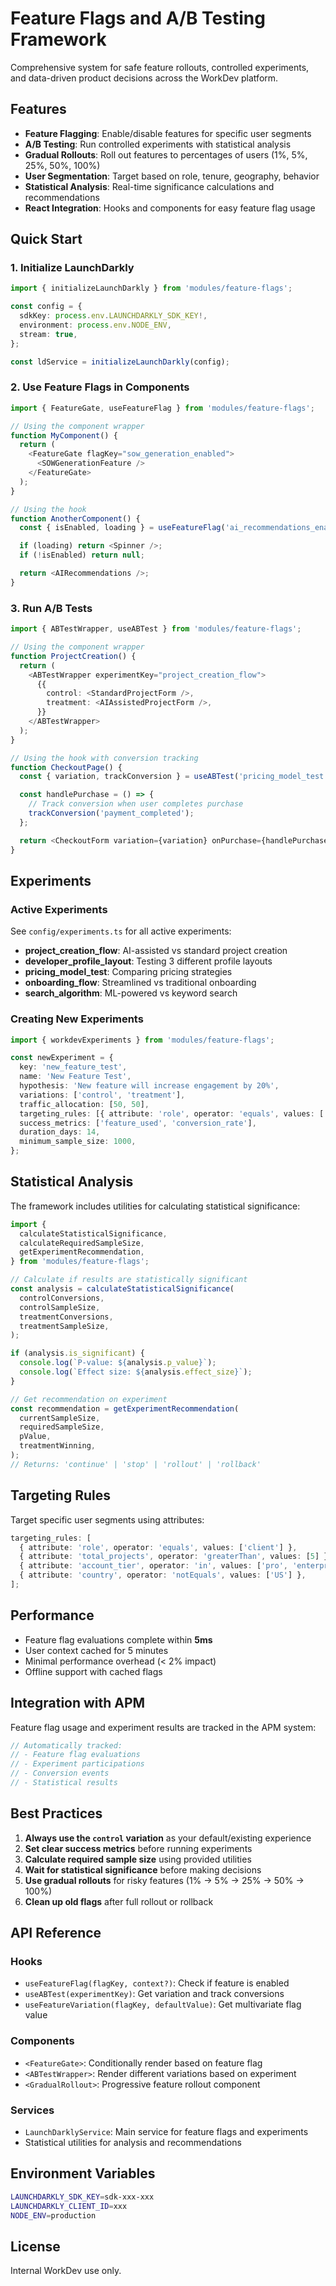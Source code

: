 # Feature Flags and A/B Testing Framework

Comprehensive system for safe feature rollouts, controlled experiments, and data-driven product decisions across the WorkDev platform.

## Features

- **Feature Flagging**: Enable/disable features for specific user segments
- **A/B Testing**: Run controlled experiments with statistical analysis
- **Gradual Rollouts**: Roll out features to percentages of users (1%, 5%, 25%, 50%, 100%)
- **User Segmentation**: Target based on role, tenure, geography, behavior
- **Statistical Analysis**: Real-time significance calculations and recommendations
- **React Integration**: Hooks and components for easy feature flag usage

## Quick Start

### 1. Initialize LaunchDarkly

```typescript
import { initializeLaunchDarkly } from 'modules/feature-flags';

const config = {
  sdkKey: process.env.LAUNCHDARKLY_SDK_KEY!,
  environment: process.env.NODE_ENV,
  stream: true,
};

const ldService = initializeLaunchDarkly(config);
```

### 2. Use Feature Flags in Components

```typescript
import { FeatureGate, useFeatureFlag } from 'modules/feature-flags';

// Using the component wrapper
function MyComponent() {
  return (
    <FeatureGate flagKey="sow_generation_enabled">
      <SOWGenerationFeature />
    </FeatureGate>
  );
}

// Using the hook
function AnotherComponent() {
  const { isEnabled, loading } = useFeatureFlag('ai_recommendations_enabled');

  if (loading) return <Spinner />;
  if (!isEnabled) return null;

  return <AIRecommendations />;
}
```

### 3. Run A/B Tests

```typescript
import { ABTestWrapper, useABTest } from 'modules/feature-flags';

// Using the component wrapper
function ProjectCreation() {
  return (
    <ABTestWrapper experimentKey="project_creation_flow">
      {{
        control: <StandardProjectForm />,
        treatment: <AIAssistedProjectForm />,
      }}
    </ABTestWrapper>
  );
}

// Using the hook with conversion tracking
function CheckoutPage() {
  const { variation, trackConversion } = useABTest('pricing_model_test');

  const handlePurchase = () => {
    // Track conversion when user completes purchase
    trackConversion('payment_completed');
  };

  return <CheckoutForm variation={variation} onPurchase={handlePurchase} />;
}
```

## Experiments

### Active Experiments

See `config/experiments.ts` for all active experiments:

- **project_creation_flow**: AI-assisted vs standard project creation
- **developer_profile_layout**: Testing 3 different profile layouts
- **pricing_model_test**: Comparing pricing strategies
- **onboarding_flow**: Streamlined vs traditional onboarding
- **search_algorithm**: ML-powered vs keyword search

### Creating New Experiments

```typescript
import { workdevExperiments } from 'modules/feature-flags';

const newExperiment = {
  key: 'new_feature_test',
  name: 'New Feature Test',
  hypothesis: 'New feature will increase engagement by 20%',
  variations: ['control', 'treatment'],
  traffic_allocation: [50, 50],
  targeting_rules: [{ attribute: 'role', operator: 'equals', values: ['developer'] }],
  success_metrics: ['feature_used', 'conversion_rate'],
  duration_days: 14,
  minimum_sample_size: 1000,
};
```

## Statistical Analysis

The framework includes utilities for calculating statistical significance:

```typescript
import {
  calculateStatisticalSignificance,
  calculateRequiredSampleSize,
  getExperimentRecommendation,
} from 'modules/feature-flags';

// Calculate if results are statistically significant
const analysis = calculateStatisticalSignificance(
  controlConversions,
  controlSampleSize,
  treatmentConversions,
  treatmentSampleSize,
);

if (analysis.is_significant) {
  console.log(`P-value: ${analysis.p_value}`);
  console.log(`Effect size: ${analysis.effect_size}`);
}

// Get recommendation on experiment
const recommendation = getExperimentRecommendation(
  currentSampleSize,
  requiredSampleSize,
  pValue,
  treatmentWinning,
);
// Returns: 'continue' | 'stop' | 'rollout' | 'rollback'
```

## Targeting Rules

Target specific user segments using attributes:

```typescript
targeting_rules: [
  { attribute: 'role', operator: 'equals', values: ['client'] },
  { attribute: 'total_projects', operator: 'greaterThan', values: [5] },
  { attribute: 'account_tier', operator: 'in', values: ['pro', 'enterprise'] },
  { attribute: 'country', operator: 'notEquals', values: ['US'] },
];
```

## Performance

- Feature flag evaluations complete within **5ms**
- User context cached for 5 minutes
- Minimal performance overhead (< 2% impact)
- Offline support with cached flags

## Integration with APM

Feature flag usage and experiment results are tracked in the APM system:

```typescript
// Automatically tracked:
// - Feature flag evaluations
// - Experiment participations
// - Conversion events
// - Statistical results
```

## Best Practices

1. **Always use the `control` variation** as your default/existing experience
2. **Set clear success metrics** before running experiments
3. **Calculate required sample size** using provided utilities
4. **Wait for statistical significance** before making decisions
5. **Use gradual rollouts** for risky features (1% → 5% → 25% → 50% → 100%)
6. **Clean up old flags** after full rollout or rollback

## API Reference

### Hooks

- `useFeatureFlag(flagKey, context?)`: Check if feature is enabled
- `useABTest(experimentKey)`: Get variation and track conversions
- `useFeatureVariation(flagKey, defaultValue)`: Get multivariate flag value

### Components

- `<FeatureGate>`: Conditionally render based on feature flag
- `<ABTestWrapper>`: Render different variations based on experiment
- `<GradualRollout>`: Progressive feature rollout component

### Services

- `LaunchDarklyService`: Main service for feature flags and experiments
- Statistical utilities for analysis and recommendations

## Environment Variables

```bash
LAUNCHDARKLY_SDK_KEY=sdk-xxx-xxx
LAUNCHDARKLY_CLIENT_ID=xxx
NODE_ENV=production
```

## License

Internal WorkDev use only.
